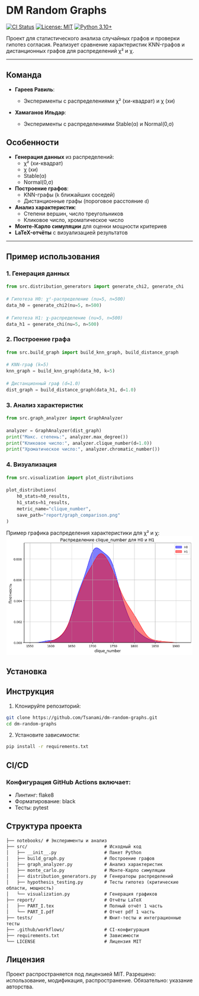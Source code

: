 # DM Random Graphs

[![CI Status](https://github.com/Tsanami/dm-random-graphs/actions/workflows/ci.yml/badge.svg)](https://github.com/Tsanami/dm-random-graphs/actions)
[![License: MIT](https://img.shields.io/badge/License-MIT-yellow.svg)](https://opensource.org/licenses/MIT)
[![Python 3.10+](https://img.shields.io/badge/Python-3.10%2B-blue)](https://www.python.org/)

Проект для статистического анализа случайных графов и проверки гипотез согласия. Реализует сравнение характеристик KNN-графов и дистанционных графов для распределений χ² и χ.

---
## Команда
- **Гареев Равиль**: 
  - Эксперименты с распределениями χ² (хи-квадрат) и χ (хи)
  

- **Хамаганов Ильдар**:
  - Эксперименты с распределениями Stable(α) и Normal(0,σ)
## Особенности
- **Генерация данных** из распределений:
  - χ² (хи-квадрат)
  - χ (хи)
  - Stable(α)
  - Normal(0,σ)
- **Построение графов**:
  - KNN-графы (`k` ближайших соседей)
  - Дистанционные графы (пороговое расстояние `d`)
- **Анализ характеристик**:
  - Степени вершин, число треугольников
  - Кликовое число, хроматическое число
- **Монте-Карло симуляции** для оценки мощности критериев
- **LaTeX-отчёты** с визуализацией результатов

---

## Пример использования
### 1. Генерация данных
```python
from src.distribution_generators import generate_chi2, generate_chi

# Гипотеза H0: χ²-распределение (nu=5, n=500)
data_h0 = generate_chi2(nu=5, n=500)

# Гипотеза H1: χ-распределение (nu=5, n=500)
data_h1 = generate_chi(nu=5, n=500)

```
### 2. Построение графа
```python
from src.build_graph import build_knn_graph, build_distance_graph

# KNN-граф (k=5)
knn_graph = build_knn_graph(data_h0, k=5)

# Дистанционный граф (d=1.0)
dist_graph = build_distance_graph(data_h1, d=1.0)
```

### 3. Анализ характеристик
```python
from src.graph_analyzer import GraphAnalyzer

analyzer = GraphAnalyzer(dist_graph)
print("Макс. степень:", analyzer.max_degree())
print("Кликовое число:", analyzer.clique_number(d=1.0))
print("Хроматическое число:", analyzer.chromatic_number())
```

### 4. Визуализация
```python
from src.visualization import plot_distributions

plot_distributions(
    h0_stats=h0_results, 
    h1_stats=h1_results,
    metric_name="clique_number",
    save_path="report/graph_comparison.png"
)
```
Пример графика распределения характеристики для χ² и χ:
![Пример распределений](graphics/graph_comparison.png)

## Установка
## Инструкция
1. Клонируйте репозиторий:
```bash
git clone https://github.com/Tsanami/dm-random-graphs.git
cd dm-random-graphs
```
2. Установите зависимости:
```bash
pip install -r requirements.txt
```
## CI/CD
### Конфигурация GitHub Actions включает:
 - Линтинг: flake8
 - Форматирование: black
 - Тесты: pytest

## Структура проекта
```text
├── notebooks/ # Эксперименты и анализ
├── src/                             # Исходный код
│   ├── __init__.py                  # Пакет Python
│   ├── build_graph.py               # Построение графов
│   ├── graph_analyzer.py            # Анализ характеристик
│   ├── monte_carlo.py               # Монте‑Карло симуляции
│   ├── distribution_generators.py   # Генераторы распределений
│   ├── hypothesis_testing.py        # Тесты гипотез (критические области, мощность)
│   └── visualization.py             # Генерация графиков
├── report/                          # Отчёты LaTeX
│   ├── PART_I.tex                   # Полный отчёт 1 часть
│   └── PART_I.pdf                   # Отчет pdf 1 часть
├── tests/                           # Юнит-тесты и интеграционные тесты
├── .github/workflows/               # CI‑конфигурация
├── requirements.txt                 # Зависимости
└── LICENSE                          # Лицензия MIT
```


## Лицензия
Проект распространяется под лицензией MIT.
Разрешено: использование, модификация, распространение. Обязательно: указание авторства.
